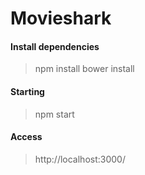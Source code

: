 # Movieshark

#### Install dependencies
> npm install
> bower install

#### Starting
> npm start

#### Access
> http://localhost:3000/
